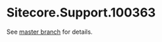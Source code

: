 # Sitecore.Support.100363

See [master branch](https://github.com/sitecoresupport/Sitecore.Support.100363) for details.